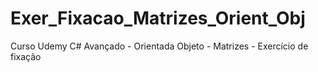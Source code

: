 # Exer_Fixacao_Matrizes_Orient_Obj
Curso Udemy C# Avançado - Orientada Objeto - Matrizes - Exercício de fixação
